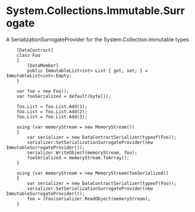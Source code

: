 # System.Collections.Immutable.Surrogate

A SerializationSurrogateProvider for the System.Collection.Immutable types

        [DataContract]
        class Foo
        {
            [DataMember]
            public ImmutableList<int> List { get; set; } = ImmutableList<int>.Empty;
        }
        
        var foo = new Foo();
        var fooSerialized = default(byte[]);
        
        foo.List = foo.List.Add(1);
        foo.List = foo.List.Add(2);
        foo.List = foo.List.Add(3);

        using (var memoryStream = new MemoryStream())
        {
            var serializer = new DataContractSerializer(typeof(Foo));
            serializer.SetSerializationSurrogateProvider(new ImmutableSurrogateProvider());
            serializer.WriteObject(memoryStream, foo);
            fooSerialized = memoryStream.ToArray();
        }

        using (var memoryStream = new MemoryStream(fooSerialized))
        {
            var serializer = new DataContractSerializer(typeof(Foo));
            serializer.SetSerializationSurrogateProvider(new ImmutableSurrogateProvider());
            foo = (Foo)serializer.ReadObject(memoryStream);
        }

